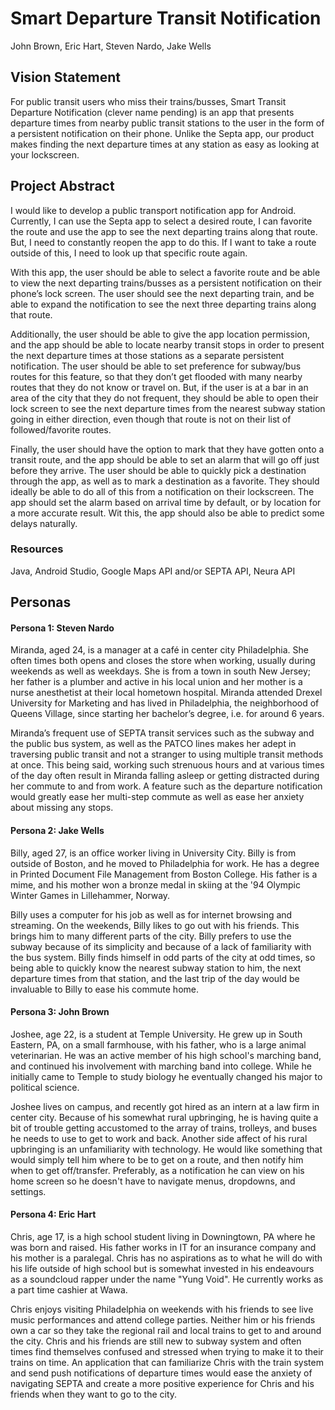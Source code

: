 # Smart Departure Transit Notification
John Brown, Eric Hart, Steven Nardo, Jake Wells

## Vision Statement
For public transit users who miss their trains/busses, Smart Transit Departure Notification (clever name pending) is an app that presents departure times from nearby public transit stations to the user in the form of a persistent notification on their phone. Unlike the Septa app, our product makes finding the next departure times at any station as easy as looking at your lockscreen.

## Project Abstract

I would like to develop a public transport notification app for Android. Currently, I can use the Septa app to select a desired route, I can favorite the route and use the app to see the next departing trains along that route. But, I need to constantly reopen the app to do this. If I want to take a route outside of this, I need to look up that specific route again.

With this app, the user should be able to select a favorite route and be able to view the next departing trains/busses as a persistent notification on their phone’s lock screen. The user should see the next departing train, and be able to expand the notification to see the next three departing trains along that route.

Additionally, the user should be able to give the app location permission, and the app should be able to locate nearby transit stops in order to present the next departure times at those stations as a separate persistent notification. The user should be able to set preference for subway/bus routes for this feature, so that they don’t get flooded with many nearby routes that they do not know or travel on. But, if the user is at a bar in an area of the city that they do not frequent, they should be able to open their lock screen to see the next departure times from the nearest subway station going in either direction, even though that route is not on their list of followed/favorite routes.

Finally, the user should have the option to mark that they have gotten onto a transit route, and the app should be able to set an alarm that will go off just before they arrive. The user should be able to quickly pick a destination through the app, as well as to mark a destination as a favorite. They should ideally be able to do all of this from a notification on their lockscreen. The app should set the alarm based on arrival time by default, or by location for a more accurate result. Wit this, the app should also be able to predict some delays naturally.

### Resources
Java, Android Studio, Google Maps API and/or SEPTA API, Neura API


## Personas

#### Persona 1: Steven Nardo
Miranda, aged 24, is a manager at a café in center city Philadelphia. She often times both opens and closes the store when working, usually during weekends as well as weekdays. She is from a town in south New Jersey; her father is a plumber and active in his local union and her mother is a nurse anesthetist at their local hometown hospital. Miranda attended Drexel University for Marketing and has lived in Philadelphia, the neighborhood of Queens Village, since starting her bachelor’s degree, i.e. for around 6 years.

Miranda’s frequent use of SEPTA transit services such as the subway and the public bus system, as well as the PATCO lines makes her adept in traversing public transit and not a stranger to using multiple transit methods at once. This being said, working such strenuous hours and at various times of the day often result in Miranda falling asleep or getting distracted during her commute to and from work. A feature such as the departure notification would greatly ease her multi-step commute as well as ease her anxiety about missing any stops.

#### Persona 2: Jake Wells
Billy, aged 27, is an office worker living in University City. Billy is from outside of Boston, and he moved to Philadelphia for work. He has a degree in Printed Document File Management from Boston College. His father is a mime, and his mother won a bronze medal in skiing at the '94 Olympic Winter Games in Lillehammer, Norway.

Billy uses a computer for his job as well as for internet browsing and streaming. On the weekends, Billy likes to go out with his friends. This brings him to many different parts of the city. Billy prefers to use the subway because of its simplicity and because of a lack of familiarity with the bus system. Billy finds himself in odd parts of the city at odd times, so being able to quickly know the nearest subway station to him, the next departure times from that station, and the last trip of the day would be invaluable to Billy to ease his commute home.

#### Persona 3: John Brown
Joshee, age 22, is a student at Temple University. He grew up in South Eastern, PA, on a small farmhouse, with his father, who is a large animal veterinarian. He was an active member of his high school's marching band, and continued his involvement with marching band into college. While he initially came to Temple to study biology he eventually changed his major to political science.  

Joshee lives on campus, and recently got hired as an intern at a law firm in center city. Because of his somewhat rural upbringing, he is having quite a bit of trouble getting accustomed to the array of trains, trolleys, and buses he needs to use to get to work and back.  Another side affect of his rural upbringing is an unfamiliarity with technology. He would like something that would simply tell him where to be to get on a route, and then notify him when to get off/transfer. Preferably, as a notification he can view on his home screen so he doesn't have to navigate menus, dropdowns, and settings.  

#### Persona 4: Eric Hart

Chris, age 17, is a high school student living in Downingtown, PA where he was born and raised. His father works in IT for an insurance company and his mother is a paralegal. Chris has no aspirations as to what he will do with his life outside of high school but is somewhat invested in his endeavours as a soundcloud rapper under the name "Yung Void". He currently works as a part time cashier at Wawa.

Chris enjoys visiting Philadelphia on weekends with his friends to see live music performances and attend college parties. Neither him or his friends own a car so they take the regional rail and local trains to get to and around the city. Chris and his friends are still new to subway system and often times find themselves confused and stressed when trying to make it to their trains on time. An application that can familiarize Chris with the train system and send push notifications of departure times would ease the anxiety of navigating SEPTA and create a more positive experience for Chris and his friends when they want to go to the city.
